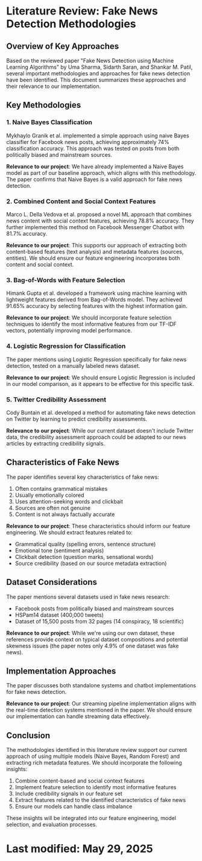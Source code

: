 # Literature Review: Fake News Detection Methodologies

## Overview of Key Approaches

Based on the reviewed paper "Fake News Detection using Machine Learning Algorithms" by Uma Sharma, Sidarth Saran, and Shankar M. Patil, several important methodologies and approaches for fake news detection have been identified. This document summarizes these approaches and their relevance to our implementation.

## Key Methodologies

### 1. Naive Bayes Classification

Mykhaylo Granik et al. implemented a simple approach using naive Bayes classifier for Facebook news posts, achieving approximately 74% classification accuracy. This approach was tested on posts from both politically biased and mainstream sources.

**Relevance to our project**: We have already implemented a Naive Bayes model as part of our baseline approach, which aligns with this methodology. The paper confirms that Naive Bayes is a valid approach for fake news detection.

### 2. Combined Content and Social Context Features

Marco L. Della Vedova et al. proposed a novel ML approach that combines news content with social context features, achieving 78.8% accuracy. They further implemented this method on Facebook Messenger Chatbot with 81.7% accuracy.

**Relevance to our project**: This supports our approach of extracting both content-based features (text analysis) and metadata features (sources, entities). We should ensure our feature engineering incorporates both content and social context.

### 3. Bag-of-Words with Feature Selection

Himank Gupta et al. developed a framework using machine learning with lightweight features derived from Bag-of-Words model. They achieved 91.65% accuracy by selecting features with the highest information gain.

**Relevance to our project**: We should incorporate feature selection techniques to identify the most informative features from our TF-IDF vectors, potentially improving model performance.

### 4. Logistic Regression for Classification

The paper mentions using Logistic Regression specifically for fake news detection, tested on a manually labeled news dataset.

**Relevance to our project**: We should ensure Logistic Regression is included in our model comparison, as it appears to be effective for this specific task.

### 5. Twitter Credibility Assessment

Cody Buntain et al. developed a method for automating fake news detection on Twitter by learning to predict credibility assessments.

**Relevance to our project**: While our current dataset doesn't include Twitter data, the credibility assessment approach could be adapted to our news articles by extracting credibility signals.

## Characteristics of Fake News

The paper identifies several key characteristics of fake news:

1. Often contains grammatical mistakes
2. Usually emotionally colored
3. Uses attention-seeking words and clickbait
4. Sources are often not genuine
5. Content is not always factually accurate

**Relevance to our project**: These characteristics should inform our feature engineering. We should extract features related to:
- Grammatical quality (spelling errors, sentence structure)
- Emotional tone (sentiment analysis)
- Clickbait detection (question marks, sensational words)
- Source credibility (based on our source metadata extraction)

## Dataset Considerations

The paper mentions several datasets used in fake news research:
- Facebook posts from politically biased and mainstream sources
- HSPam14 dataset (400,000 tweets)
- Dataset of 15,500 posts from 32 pages (14 conspiracy, 18 scientific)

**Relevance to our project**: While we're using our own dataset, these references provide context on typical dataset compositions and potential skewness issues (the paper notes only 4.9% of one dataset was fake news).

## Implementation Approaches

The paper discusses both standalone systems and chatbot implementations for fake news detection.

**Relevance to our project**: Our streaming pipeline implementation aligns with the real-time detection systems mentioned in the paper. We should ensure our implementation can handle streaming data effectively.

## Conclusion

The methodologies identified in this literature review support our current approach of using multiple models (Naive Bayes, Random Forest) and extracting rich metadata features. We should incorporate the following insights:

1. Combine content-based and social context features
2. Implement feature selection to identify most informative features
3. Include credibility signals in our feature set
4. Extract features related to the identified characteristics of fake news
5. Ensure our models can handle class imbalance

These insights will be integrated into our feature engineering, model selection, and evaluation processes.

# Last modified: May 29, 2025
